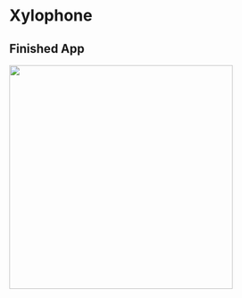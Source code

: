 # Xylophone



## Finished App
<img src="https://github.com/londonappbrewery/Images/blob/master/Xylophone.png" width="400">

